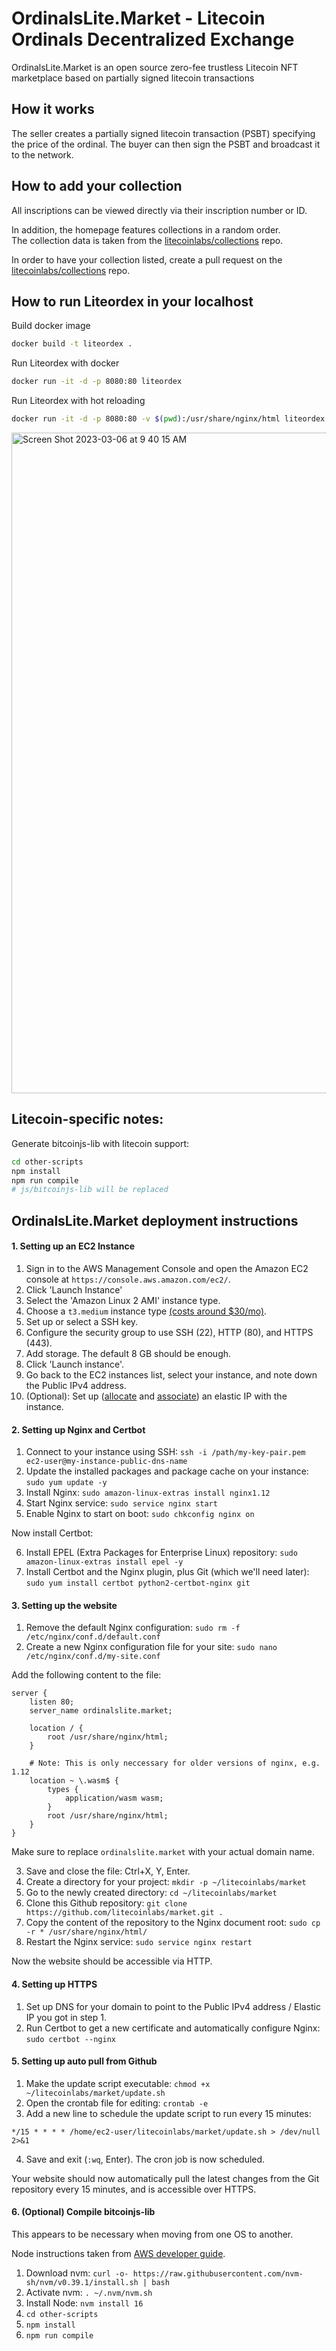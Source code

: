 # OrdinalsLite.Market - Litecoin Ordinals Decentralized Exchange

OrdinalsLite.Market is an open source zero-fee trustless Litecoin NFT marketplace based on partially signed litecoin transactions

## How it works

The seller creates a partially signed litecoin transaction (PSBT) specifying the price of the ordinal. The buyer can then sign the PSBT and broadcast it to the network.

## How to add your collection

All inscriptions can be viewed directly via their inscription number or ID.

In addition, the homepage features collections in a random order.  
The collection data is taken from the [litecoinlabs/collections](https://github.com/litecoinlabs/collections) repo.

In order to have your collection listed, create a pull request on the [litecoinlabs/collections](https://github.com/litecoinlabs/collections) repo.

## How to run Liteordex in your localhost

Build docker image

```bash
docker build -t liteordex .
```

Run Liteordex with docker

```bash
docker run -it -d -p 8080:80 liteordex
```

Run Liteordex with hot reloading

```bash
docker run -it -d -p 8080:80 -v $(pwd):/usr/share/nginx/html liteordex
```

<img width="1057" alt="Screen Shot 2023-03-06 at 9 40 15 AM" src="https://user-images.githubusercontent.com/115091323/223142708-3eb0e8d7-08d7-4854-9d3f-32ddda7f975d.png">

## Litecoin-specific notes:

Generate bitcoinjs-lib with litecoin support:

```bash
cd other-scripts
npm install
npm run compile
# js/bitcoinjs-lib will be replaced
```

## OrdinalsLite.Market deployment instructions

#### 1. Setting up an EC2 Instance

1. Sign in to the AWS Management Console and open the Amazon EC2 console at `https://console.aws.amazon.com/ec2/`.
2. Click 'Launch Instance'
3. Select the 'Amazon Linux 2 AMI' instance type.
4. Choose a `t3.medium` instance type [(costs around $30/mo)](https://instances.vantage.sh/aws/ec2/t3.medium).
5. Set up or select a SSH key.
6. Configure the security group to use SSH (22), HTTP (80), and HTTPS (443).
7. Add storage. The default 8 GB should be enough.
8. Click 'Launch instance'.
9. Go back to the EC2 instances list, select your instance, and note down the Public IPv4 address.
10. (Optional): Set up ([allocate](https://docs.aws.amazon.com/AWSEC2/latest/UserGuide/elastic-ip-addresses-eip.html#using-instance-addressing-eips-allocating) and [associate](https://docs.aws.amazon.com/AWSEC2/latest/UserGuide/elastic-ip-addresses-eip.html#using-instance-addressing-eips-associating)) an elastic IP with the instance.

#### 2. Setting up Nginx and Certbot

1. Connect to your instance using SSH: `ssh -i /path/my-key-pair.pem ec2-user@my-instance-public-dns-name`
2. Update the installed packages and package cache on your instance: `sudo yum update -y`
3. Install Nginx: `sudo amazon-linux-extras install nginx1.12`
4. Start Nginx service: `sudo service nginx start`
5. Enable Nginx to start on boot: `sudo chkconfig nginx on`

Now install Certbot:

6. Install EPEL (Extra Packages for Enterprise Linux) repository: `sudo amazon-linux-extras install epel -y`
7. Install Certbot and the Nginx plugin, plus Git (which we'll need later): `sudo yum install certbot python2-certbot-nginx git`

#### 3. Setting up the website

1. Remove the default Nginx configuration: `sudo rm -f /etc/nginx/conf.d/default.conf`
2. Create a new Nginx configuration file for your site: `sudo nano /etc/nginx/conf.d/my-site.conf`

Add the following content to the file:

```
server {
    listen 80;
    server_name ordinalslite.market;

    location / {
        root /usr/share/nginx/html;
    }

    # Note: This is only neccessary for older versions of nginx, e.g. 1.12
    location ~ \.wasm$ {
        types {
            application/wasm wasm;
        }
        root /usr/share/nginx/html;
    }
}
```

Make sure to replace `ordinalslite.market` with your actual domain name.

3. Save and close the file: Ctrl+X, Y, Enter.
4. Create a directory for your project: `mkdir -p ~/litecoinlabs/market`
5. Go to the newly created directory: `cd ~/litecoinlabs/market`
6. Clone this Github repository: `git clone https://github.com/litecoinlabs/market.git .`
7. Copy the content of the repository to the Nginx document root: `sudo cp -r * /usr/share/nginx/html/`
8. Restart the Nginx service: `sudo service nginx restart`

Now the website should be accessible via HTTP.

#### 4. Setting up HTTPS

1. Set up DNS for your domain to point to the Public IPv4 address / Elastic IP you got in step 1.
2. Run Certbot to get a new certificate and automatically configure Nginx: `sudo certbot --nginx`

#### 5. Setting up auto pull from Github

1. Make the update script executable: `chmod +x ~/litecoinlabs/market/update.sh`
2. Open the crontab file for editing: `crontab -e`
3. Add a new line to schedule the update script to run every 15 minutes:

```
*/15 * * * * /home/ec2-user/litecoinlabs/market/update.sh > /dev/null 2>&1
```

4. Save and exit (`:wq`, Enter). The cron job is now scheduled.

Your website should now automatically pull the latest changes from the Git repository every 15 minutes, and is accessible over HTTPS.

#### 6. (Optional) Compile bitcoinjs-lib

This appears to be necessary when moving from one OS to another.

Node instructions taken from [AWS developer guide](https://docs.aws.amazon.com/sdk-for-javascript/v2/developer-guide/setting-up-node-on-ec2-instance.html).

1. Download nvm: `curl -o- https://raw.githubusercontent.com/nvm-sh/nvm/v0.39.1/install.sh | bash`
2. Activate nvm: `. ~/.nvm/nvm.sh`
3. Install Node: `nvm install 16`
4. `cd other-scripts`
5. `npm install`
6. `npm run compile`
